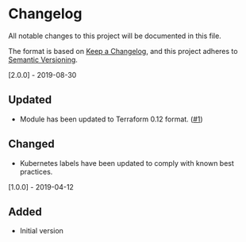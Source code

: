 # Changelog

All notable changes to this project will be documented in this file.

The format is based on [Keep a Changelog](https://keepachangelog.com/en/1.0.0/),
and this project adheres to [Semantic Versioning](https://semver.org/spec/v2.0.0.html).

[2.0.0] - 2019-08-30

## Updated

- Module has been updated to Terraform 0.12 format. ([#1](https://github.com/iplabs/terraform-kubernetes-alb-ingress-controller/issues/1))

## Changed

- Kubernetes labels have been updated to comply with known best practices.

[1.0.0] - 2019-04-12

## Added

- Initial version
